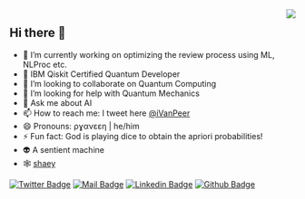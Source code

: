 <img align='right' src="https://github-readme-stats.vercel.app/api?username=praveentn&show_icons=true&theme=dracula">

## Hi there :dolphin:


- 🔭 I’m currently working on optimizing the review process using ML, NLProc etc.
- 🌱 IBM Qiskit Certified Quantum Developer
- 👯 I’m looking to collaborate on Quantum Computing
- 🤔 I’m looking for help with Quantum Mechanics
- 💬 Ask me about AI
- 📫 How to reach me: I tweet here [@iVanPeer](https://twitter.com/iVanPeer)
- 😄 Pronouns: ρɣανεεη | he/him
- ⚡ Fun fact: God is playing dice to obtain the apriori probabilities!
- :alien: A sentient machine
- 🕸️ [shaey](http://shaey.in)

[![Twitter Badge](https://img.shields.io/badge/twitter-1DA1F2?style=for-the-badge&logo=twitter&logoColor=white)](https://twitter.com/ivanpeer)
[![Mail Badge](https://img.shields.io/badge/email-c14438?style=for-the-badge&logo=Gmail&logoColor=white&link=mailto:sigmoidptn@gmail.com)](mailto:sigmoidptn@gmail.com)
[![Linkedin Badge](https://img.shields.io/badge/linkedin-%230077B5.svg?&style=for-the-badge&logo=linkedin&logoColor=white)](https://www.linkedin.com/in/tnpraveen)
[![Github Badge](https://img.shields.io/badge/github-333?style=for-the-badge&logo=github&logoColor=white)](https://github.com/praveentn)
